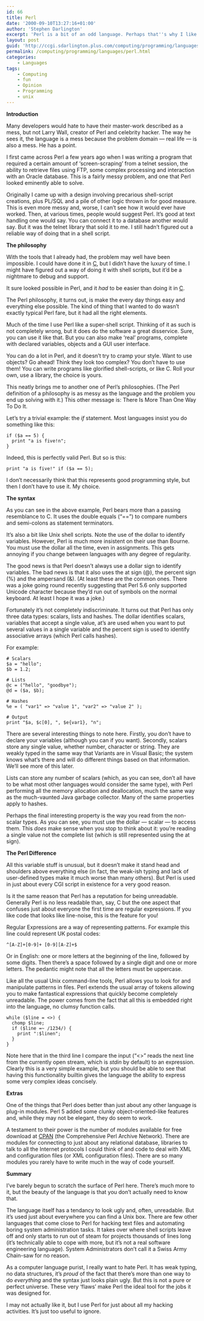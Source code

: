 ```yaml
---
id: 66
title: Perl
date: '2000-09-10T13:27:16+01:00'
author: 'Stephen Darlington'
excerpt: 'Perl is a bit of an odd language. Perhaps that''s why I like it? '
layout: post
guid: 'http://ccgi.sdarlington.plus.com/computing/programming/languages/perl.html'
permalink: /computing/programming/languages/perl.html
categories:
    - Languages
tags:
    - Computing
    - fun
    - Opinion
    - Programming
    - unix
---
```


**Introduction**

Many developers would hate to have their master-work described as a mess, but not Larry Wall, creator of Perl and celebrity hacker. The way he sees it, the language is a mess because the problem domain — real life — is also a mess. He has a point.

I first came across Perl a few years ago when I was writing a program that required a certain amount of ‘screen-scraping’ from a telnet session, the ability to retrieve files using FTP, some complex processing and interaction with an Oracle database. This is a fairly messy problem, and one that Perl looked eminently able to solve.

Originally I came up with a design involving precarious shell-script creations, plus PL/SQL and a pile of other logic thrown in for good measure. This is even more messy and, worse, I can’t see how it would ever have worked. Then, at various times, people would suggest Perl. It’s good at text handling one would say. You can connect it to a database another would say. But it was the telnet library that sold it to me. I still hadn’t figured out a reliable way of doing that in a shell script.

**The philosophy**

With the tools that I already had, the problem may well have been impossible. I could have done it in [C](/computing/programming/languages/c.html), but I didn’t have the luxury of time. I might have figured out a way of doing it with shell scripts, but it’d be a nightmare to debug and support.

It sure looked possible in Perl, and it *had* to be easier than doing it in [C](/computing/programming/languages/c.html).

The Perl philosophy, it turns out, is make the every day things easy and everything else possible. The kind of thing that I wanted to do wasn’t exactly typical Perl fare, but it had all the right elements.

Much of the time I use Perl like a super-shell script. Thinking of it as such is not completely wrong, but it does do the software a great disservice. Sure, you can use it like that. But you can also make ‘real’ programs, complete with declared variables, objects and a GUI user interface.

You can do a lot in Perl, and it doesn’t try to cramp your style. Want to use objects? Go ahead! Think they look too complex? You don’t have to use them! You can write programs like glorified shell-scripts, or like C. Roll your own, use a library, the choice is yours.

This neatly brings me to another one of Perl’s philosophies. (The Perl definition of a philosophy is as messy as the language and the problem you end up solving with it.) This other message is: There Is More Than One Way To Do It.

Let’s try a trivial example: the *if* statement. Most languages insist you do something like this:

```
if ($a == 5) {
  print "a is five!n";
}
```

Indeed, this is perfectly valid Perl. But so is this:

```
print "a is five!" if ($a == 5);
```

I don’t necessarily think that this represents good programming style, but then I don’t have to use it. My choice.

**The syntax**

As you can see in the above example, Perl bears more than a passing resemblance to C. It uses the double equals (“==”) to compare numbers and semi-colons as statement terminators.

It’s also a bit like Unix shell scripts. Note the use of the dollar to identify variables. However, Perl is much more insistent on their use than Bourne. You must use the dollar all the time, even in assignments. This gets annoying if you change between languages with any degree of regularity.

The good news is that Perl doesn’t always use a dollar sign to identify variables. The bad news is that it also uses the at sign (@), the percent sign (%) and the ampersand (&amp;). (At least these are the common ones. There was a joke going round recently suggesting that Perl 5.6 only supported Unicode character because they’d run out of symbols on the normal keyboard. At least I hope it was a joke.)

Fortunately it’s not completely indiscriminate. It turns out that Perl has only three data types: scalars, lists and hashes. The dollar identifies scalars, variables that accept a single value, at’s are used when you want to put several values in a single variable and the percent sign is used to identify associative arrays (which Perl calls hashes).

For example:

```
# Scalars
$a = "hello";
$b = 1.2;

# Lists
@c = ("hello", "goodbye");
@d = ($a, $b);

# Hashes
%e = ( "var1" => "value 1", "var2" => "value 2" );

# Output
print "$a, $c[0], ", $e{var1}, "n";
```

There are several interesting things to note here. Firstly, you don’t have to declare your variables (although you can if you want). Secondly, scalars store any single value, whether number, character or string. They are weakly typed in the same way that Variants are in Visual Basic; the system knows what’s there and will do different things based on that information. We’ll see more of this later.

Lists can store any number of scalars (which, as you can see, don’t all have to be what most other languages would consider the same type), with Perl performing all the memory allocation and deallocation, much the same way as the much-vaunted Java garbage collector. Many of the same properties apply to hashes.

Perhaps the final interesting property is the way you read from the non-scalar types. As you can see, you must use the dollar — scalar — to access them. This *does* make sense when you stop to think about it: you’re reading a single value not the complete list (which is still represented using the at sign).

**The Perl Difference**

All this variable stuff is unusual, but it doesn’t make it stand head and shoulders above everything else (in fact, the weak-ish typing and lack of user-defined types make it much worse than many others). But Perl is used in just about every CGI script in existence for a very good reason.

Is it the same reason that Perl has a reputation for being unreadable. Generally Perl is no less readable than, say, C but the one aspect that confuses just about everyone the first time are regular expressions. If you like code that looks like line-noise, this is the feature for you!

Regular Expressions are a way of representing patterns. For example this line could represent UK postal codes:

```
^[A-Z]+[0-9]+ [0-9][A-Z]+$
```

Or in English: one or more letters at the beginning of the line, followed by some digits. Then there’s a space followed by a single digit and one or more letters. The pedantic might note that all the letters must be uppercase.

Like all the usual Unix command-line tools, Perl allows you to look for and manipulate patterns in files. Perl extends the usual array of tokens allowing you to make fantastical expressions that quickly become completely unreadable. The power comes from the fact that all this is embedded right into the language, no clumsy function calls.

```
while ($line = <>) {
  chomp $line;
  if ($line =~ /1234/) {
    print ":$linen";
  }
}
```

Note here that in the third line I compare the input (“&lt;&gt;” reads the next line from the currently open stream, which is *stdin* by default) to an expression. Clearly this is a very simple example, but you should be able to see that having this functionality builtin gives the language the ability to express some very complex ideas concisely.

**Extras**

One of the things that Perl does better than just about any other language is plug-in modules. Perl 5 added some clunky object-oriented-like features and, while they may not be elegant, they do seem to work.

A testament to their power is the number of modules available for free download at [CPAN](http://www.perl.com/CPAN) (the Comprehensive Perl Archive Network). There are modules for connecting to just about any relational database, libraries to talk to all the Internet protocols I could think of and code to deal with XML and configuration files (or XML configuration files). There are so many modules you rarely have to write much in the way of code yourself.

**Summary**

I’ve barely begun to scratch the surface of Perl here. There’s much more to it, but the beauty of the language is that you don’t actually need to know that.

The language itself has a tendancy to look ugly and, often, unreadable. But it’s used just about everywhere you can find a Unix box. There are few other languages that come close to Perl for hacking text files and automating boring system administration tasks. It takes over where shell scripts leave off and only starts to run out of steam for projects thousands of lines long (it’s technically able to cope with more, but it’s not a real software engineering language). System Administrators don’t call it a Swiss Army Chain-saw for no reason.

As a computer language purist, I really want to hate Perl. It has weak typing, no data structures, it’s *proud* of the fact that there’s more than one way to do *everything* and the syntax just looks plain ugly. But this is not a pure or perfect universe. These very ‘flaws’ make Perl the ideal tool for the jobs it was designed for.

I may not actually like it, but I use Perl for just about all my hacking activities. It’s just too useful to ignore.